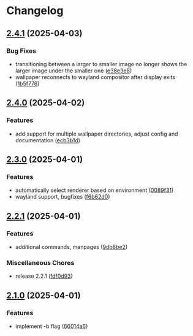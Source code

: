 # Changelog

## [2.4.1](https://github.com/matjam/smoothpaper/compare/v2.4.0...v2.4.1) (2025-04-03)


### Bug Fixes

* transitioning between a larger to smaller image no longer shows the larger image under the smaller one ([e38e3e8](https://github.com/matjam/smoothpaper/commit/e38e3e824f30e0a82cfd3ff9d62e436664733445))
* wallpaper reconnects to wayland compositor after display exits ([1b5f776](https://github.com/matjam/smoothpaper/commit/1b5f77624e2baa25ceb8bfada1fe3fbf1e573945))

## [2.4.0](https://github.com/matjam/smoothpaper/compare/v2.3.0...v2.4.0) (2025-04-02)


### Features

* add support for multiple wallpaper directories, adjust config and documentation ([ecb3b1d](https://github.com/matjam/smoothpaper/commit/ecb3b1d1e38493952c7dbea02ab4389c4fa168ee))

## [2.3.0](https://github.com/matjam/smoothpaper/compare/v2.2.1...v2.3.0) (2025-04-01)


### Features

* automatically select renderer based on environment ([0089f31](https://github.com/matjam/smoothpaper/commit/0089f31005e4f810671e58de07494f058d87ea57))
* wayland support, bugfixes ([f6b62d0](https://github.com/matjam/smoothpaper/commit/f6b62d0b76954df6350ffc986e3e1426953b83ad))

## [2.2.1](https://github.com/matjam/smoothpaper/compare/v2.1.0...v2.2.1) (2025-04-01)


### Features

* additional commands, manpages ([9db8be2](https://github.com/matjam/smoothpaper/commit/9db8be29aa7c26e9d55b1f0b59a6c6270e1e4fb3))


### Miscellaneous Chores

* release 2.2.1 ([fdf0d93](https://github.com/matjam/smoothpaper/commit/fdf0d93f524ac6e7cb34e9a5e9b82b26555732bd))

## [2.1.0](https://github.com/matjam/smoothpaper/compare/v2.0.0...v2.1.0) (2025-04-01)


### Features

* implement -b flag ([66014a6](https://github.com/matjam/smoothpaper/commit/66014a6418ae2ed0704f0932dd44639ff128c715))
